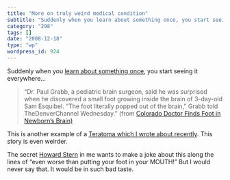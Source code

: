 ```yaml
---
title: "More on truly weird medical condition"
subtitle: "Suddenly when you learn about something once, you start seein..."
category: "298"
tags: []
date: "2008-12-18"
type: "wp"
wordpress_id: 924
---
```

Suddenly when you [learn about something once](/2008/11/18/ever-hear-of-teratomas/), you start seeing it everywhere…
> “Dr. Paul Grabb, a pediatric brain surgeon, said he was surprised when
he discovered a small foot growing inside the brain of 3-day-old Sam
Esquibel. “The foot literally popped out of the brain,” Grabb told TheDenverChannel Wednesday.” (from [Colorado Doctor Finds Foot in Newborn’s Brain)](http://www.thedenverchannel.com/health/18297954/detail.html#-)

This is another example of a [Teratoma which I wrote about recently](/2008/11/18/ever-hear-of-teratomas/). This story is even weirder. 

The secret [Howard Stern](http://www.howardstern.com/) in me wants to make a joke about this along the lines of “even worse than putting your foot in your MOUTH!” But I would never say that. It would be in such bad taste.